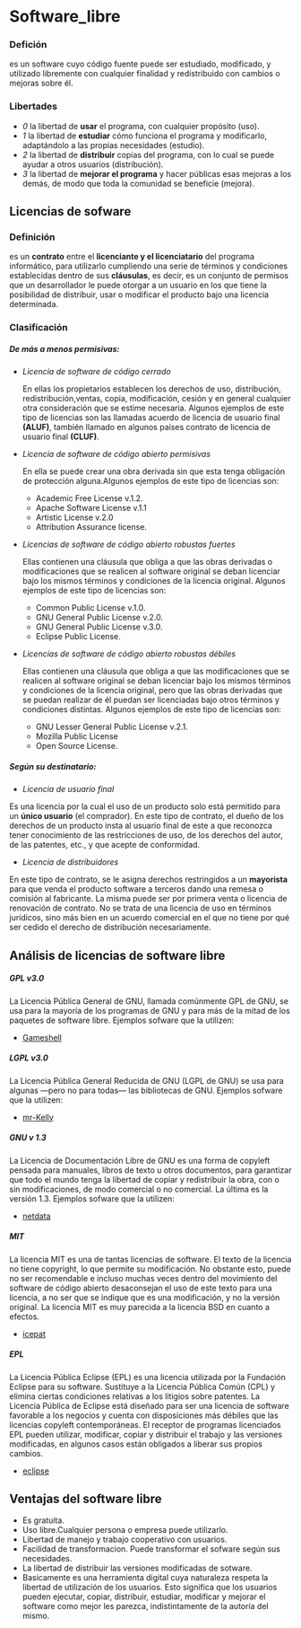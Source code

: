 # Software_libre
 ### Defición 
 es un software cuyo código fuente puede ser estudiado, modificado, y utilizado libremente con cualquier finalidad y redistribuido con cambios o mejoras sobre él.
 
### Libertades
- *0* la libertad de **usar** el programa, con cualquier propósito (uso). 
- *1* la libertad de **estudiar** cómo funciona el programa y modificarlo, adaptándolo a las propias necesidades (estudio).
- *2* la libertad de **distribuir** copias del programa, con lo cual se puede ayudar a otros usuarios (distribución).
- *3* la libertad de **mejorar el programa** y hacer públicas esas mejoras a los demás, de modo que toda la comunidad se beneficie (mejora).

## Licencias de sofware
### Definición
es un **contrato** entre el **licenciante y el licenciatario** del programa informático, para utilizarlo cumpliendo una serie de términos y condiciones establecidas dentro de sus **cláusulas**, es decir, es un conjunto de permisos que un desarrollador le puede otorgar a un usuario en los que tiene la posibilidad de distribuir, usar o modificar el producto bajo una licencia determinada.

### Clasificación
##### De más a menos permisivas: 
- *Licencia de software de código cerrado*

  En ellas los propietarios establecen los derechos de uso, distribución, redistribución,ventas, copia, modificación, cesión y en general cualquier otra consideración que se estime necesaria. Algunos ejemplos de este tipo de licencias son las llamadas acuerdo de licencia de usuario final **(ALUF)**, también llamado en algunos países contrato de licencia de usuario final **(CLUF)**.

- *Licencia de software de código abierto permisivas*

  En ella se puede crear una obra derivada sin que esta tenga obligación de protección alguna.Algunos ejemplos de este tipo de licencias son:
  - Academic Free License v.1.2.
  - Apache Software License v.1.1
  - Artistic License v.2.0
  - Attribution Assurance license.


- *Licencias de software de código abierto robustas fuertes*

   Ellas contienen una cláusula que obliga a que las obras derivadas o modificaciones que se realicen al software original se deban licenciar bajo los     mismos términos y condiciones de la licencia original. Algunos ejemplos de este tipo de licencias son:
   - Common Public License v.1.0.
   - GNU General Public License v.2.0.
   - GNU General Public License v.3.0.
   - Eclipse Public License.

- *Licencias de software de código abierto robustas débiles*

   Ellas contienen una cláusula que obliga a que las modificaciones que se realicen al software original se deban licenciar bajo los mismos términos y condiciones de la licencia original, pero que las obras derivadas que se puedan realizar de él puedan ser licenciadas bajo otros términos y condiciones distintas. Algunos ejemplos de este tipo de licencias son:
  - GNU Lesser General Public License v.2.1.
  - Mozilla Public License
  - Open Source License.
  
##### Según su destinatario:

- *Licencia de usuario final*

Es una licencia por la cual el uso de un producto solo está permitido para un **único usuario** (el comprador).
En este tipo de contrato, el dueño de los derechos de un producto insta al usuario final de este a que reconozca tener conocimiento de las restricciones de uso, de los derechos del autor, de las patentes, etc., y que acepte de conformidad.

- *Licencia de distribuidores*

En este tipo de contrato, se le asigna derechos restringidos a un **mayorista** para que venda el producto software a terceros dando una remesa o comisión al fabricante. La misma puede ser por primera venta o licencia de renovación de contrato. No se trata de una licencia de uso en términos jurídicos, sino más bien en un acuerdo comercial en el que no tiene por qué ser cedido el derecho de distribución necesariamente.

## Análisis de licencias de software libre
 ##### GPL v3.0
La Licencia Pública General de GNU, llamada comúnmente GPL de GNU, se usa para la mayoría de los programas de GNU y para más de la mitad de los paquetes de software libre. 
 Ejemplos sofware que la utilizen:
 - [Gameshell](https://github.com/phyver/GameShell)
 
 ##### LGPL v3.0
La Licencia Pública General Reducida de GNU (LGPL de GNU) se usa para algunas —pero no para todas— las bibliotecas de GNU.
Ejemplos sofware que la utilizen:
- [mr-Kelly](https://github.com/mr-kelly/KEngine)

 ##### GNU v 1.3
La Licencia de Documentación Libre de GNU es una forma de copyleft pensada para manuales, libros de texto u otros documentos, para garantizar que todo el mundo tenga la libertad de copiar y redistribuir la obra, con o sin modificaciones, de modo comercial o no comercial. La última es la versión 1.3. 
 Ejemplos sofware que la utilizen:
 - [netdata](https://github.com/netdata/netdata)
 

  ##### MIT
 La licencia MIT es una de tantas licencias de software. El texto de la licencia no tiene copyright, lo que permite su modificación. No obstante esto, puede no ser recomendable e incluso muchas veces dentro del movimiento del software de código abierto desaconsejan el uso de este texto para una licencia, a no ser que se indique que es una modificación, y no la versión original. La licencia MIT es muy parecida a la licencia BSD en cuanto a efectos. 
 - [icepat](https://github.com/icepat/ICETutorial)
 
 ##### EPL
 La Licencia Pública Eclipse (EPL) es una licencia utilizada por la Fundación Eclipse para su software. Sustituye a la Licencia Pública Común (CPL) y elimina ciertas condiciones relativas a los litigios sobre patentes. La Licencia Pública de Eclipse está diseñado para ser una licencia de software favorable a los negocios y cuenta con disposiciones más débiles que las licencias copyleft contemporáneas. El receptor de programas licenciados EPL pueden utilizar, modificar, copiar y distribuir el trabajo y las versiones modificadas, en algunos casos están obligados a liberar sus propios cambios. 
 - [eclipse](https://github.com/eclipse/che)

## Ventajas del software libre
 - Es gratuita.
 - Uso libre.Cualquier persona o empresa puede utilizarlo.
 - Libertad de manejo y trabajo cooperativo con usuarios.
 - Facilidad de transformacion. Puede transformar el sofware según sus necesidades.
 - La libertad de distribuir las versiones modificadas de sotware.
 - Basicamente es una herramienta digital cuya naturaleza respeta la libertad de utilización de los usuarios. Esto significa que los usuarios pueden ejecutar, copiar, distribuir, estudiar, modificar y mejorar el software como mejor les parezca, indistintamente de la autoría del mismo.
